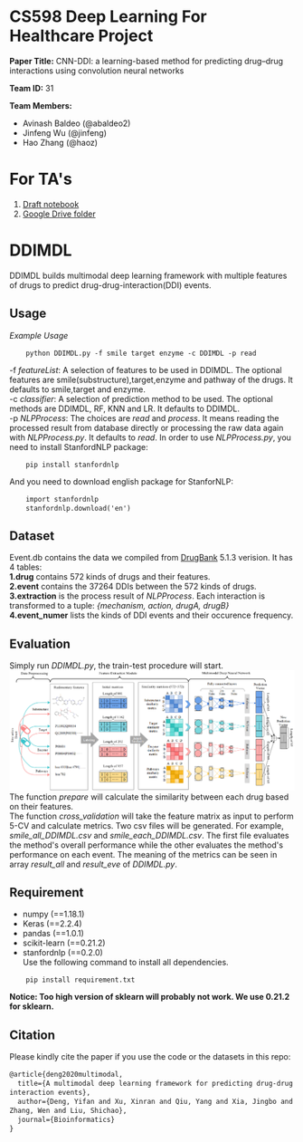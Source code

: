 # CS598 Deep Learning For Healthcare Project

**Paper Title:** CNN-DDI: a learning-based method for predicting drug–drug interactions using convolution neural networks

**Team ID:** 31 

**Team Members:**
- Avinash Baldeo (@abaldeo2)
- Jinfeng Wu (@jinfeng)
- Hao Zhang (@haoz)

# For TA's
1. [Draft notebook](https://github.com/abaldeo/CS598_DLH_Project/blob/CNN_DDI/DL4H_Team_31.ipynb)
2. [Google Drive folder](https://drive.google.com/drive/folders/1ln1ga9J7XzwAnAikKXS-ejXcPLe27jgI?usp=drive_link)

# DDIMDL
DDIMDL builds multimodal deep learning framework with multiple features of drugs to predict drug-drug-interaction(DDI) events.
## Usage
*Example Usage*
```
    python DDIMDL.py -f smile target enzyme -c DDIMDL -p read
```
-f *featureList*: A selection of features to be used in DDIMDL. The optional features are smile(substructure),target,enzyme and pathway of the drugs. It defaults to smile,target and enzyme.  
-c *classifier*: A selection of prediction method to be used. The optional methods are DDIMDL, RF, KNN and LR. It defaults to DDIMDL.  
-p *NLPProcess*: The choices are *read* and *process*. It means reading the processed result from database directly or processing the raw data again with *NLPProcess.py*. It defaults to *read*. In order to use *NLPProcess.py*, you need to install StanfordNLP package:

```
    pip install stanfordnlp
```
And you need to download english package for StanforNLP:
```
    import stanfordnlp
    stanfordnlp.download('en')
```
## Dataset
Event.db contains the data we compiled from [DrugBank](https://www.drugbank.ca/) 5.1.3 verision. It has 4 tables:  
**1.drug** contains 572 kinds of drugs and their features.  
**2.event** contains the 37264 DDIs between the 572 kinds of drugs.  
**3.extraction** is the process result of *NLPProcess*. Each interaction is transformed to a tuple: *{mechanism, action, drugA, drugB}*  
**4.event_numer** lists the kinds of DDI events and their occurence frequency.  
## Evaluation
Simply run *DDIMDL.py*, the train-test procedure will start.
![avatar](https://raw.githubusercontent.com/YifanDengWHU/img/master/workFlow.bmp)
The function *prepare* will calculate the similarity between each drug based on their features.  
The function *cross_validation* will take the feature matrix as input to perform 5-CV and calculate metrics. Two csv files will be generated. For example, *smile_all_DDIMDL.csv* and *smile_each_DDIMDL.csv*. The first file evaluates the method's overall performance while the other evaluates the method's performance on each event. The meaning of the metrics can be seen in array *result_all* and *result_eve* of *DDIMDL.py*.
## Requirement
- numpy (==1.18.1)
- Keras (==2.2.4)
- pandas (==1.0.1)
- scikit-learn (==0.21.2)
- stanfordnlp (==0.2.0)  
Use the following command to install all dependencies. 
```
    pip install requirement.txt
```
 
**Notice: Too high version of sklearn will probably not work. We use 0.21.2 for sklearn.**
## Citation  
Please kindly cite the paper if you use the code or the datasets in this repo:
```
@article{deng2020multimodal,
  title={A multimodal deep learning framework for predicting drug-drug interaction events},
  author={Deng, Yifan and Xu, Xinran and Qiu, Yang and Xia, Jingbo and Zhang, Wen and Liu, Shichao},
  journal={Bioinformatics}
}
```
